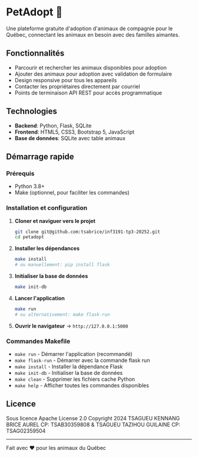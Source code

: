
# PetAdopt 🐾

Une plateforme gratuite d'adoption d'animaux de compagnie pour le Québec, connectant les animaux en besoin avec des familles aimantes.

## Fonctionnalités

- Parcourir et rechercher les animaux disponibles pour adoption
- Ajouter des animaux pour adoption avec validation de formulaire
- Design responsive pour tous les appareils
- Contacter les propriétaires directement par courriel
- Points de terminaison API REST pour accès programmatique

## Technologies

- **Backend**: Python, Flask, SQLite
- **Frontend**: HTML5, CSS3, Bootstrap 5, JavaScript
- **Base de données**: SQLite avec table animaux

## Démarrage rapide

### Prérequis
- Python 3.8+
- Make (optionnel, pour faciliter les commandes)

### Installation et configuration

1. **Cloner et naviguer vers le projet**
   ```bash
   git clone git@github.com:tsabrice/inf3191-tp3-20252.git
   cd petadopt
   ```

2. **Installer les dépendances**
   ```bash
   make install
   # ou manuellement: pip install flask
   ```

3. **Initialiser la base de données**
   ```bash
   make init-db
   ```

4. **Lancer l'application**
   ```bash
   make run
   # ou alternativement: make flask-run
   ```

5. **Ouvrir le navigateur** → `http://127.0.0.1:5000`

### Commandes Makefile

- `make run` - Démarrer l'application (recommandé)
- `make flask-run` - Démarrer avec la commande flask run
- `make install` - Installer la dépendance Flask
- `make init-db` - Initialiser la base de données
- `make clean` - Supprimer les fichiers cache Python
- `make help` - Afficher toutes les commandes disponibles



## Licence

Sous licence Apache License 2.0
Copyright 2024 TSAGUEU KENNANG BRICE AUREL CP: TSAB30359808 & TSAGUEU TAZIHOU GUILAINE CP: TSAG02359504

---

Fait avec ❤️ pour les animaux du Québec
